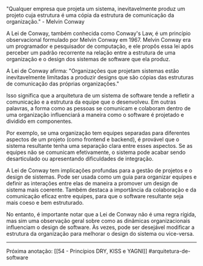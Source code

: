 "Qualquer empresa que projeta um sistema, inevitavelmente produz um projeto cuja estrutura é uma cópia da estrutura de comunicação da organização." - Melvin Conway

A Lei de Conway, também conhecida como Conway's Law, é um princípio observacional formulado por Melvin Conway em 1967. Melvin Conway era um programador e pesquisador de computação, e ele propôs essa lei após perceber um padrão recorrente na relação entre a estrutura de uma organização e o design dos sistemas de software que ela produz.

A Lei de Conway afirma:
"Organizações que projetam sistemas estão inevitavelmente limitadas a produzir designs que são cópias das estruturas de comunicação das próprias organizações."

Isso significa que a arquitetura de um sistema de software tende a refletir a comunicação e a estrutura da equipe que o desenvolveu. Em outras palavras, a forma como as pessoas se comunicam e colaboram dentro de uma organização influenciará a maneira como o software é projetado e dividido em componentes.

Por exemplo, se uma organização tem equipes separadas para diferentes aspectos de um projeto (como frontend e backend), é provável que o sistema resultante tenha uma separação clara entre esses aspectos. Se as equipes não se comunicam efetivamente, o sistema pode acabar sendo desarticulado ou apresentando dificuldades de integração.

A Lei de Conway tem implicações profundas para a gestão de projetos e o design de sistemas. Pode ser usada como um guia para organizar equipes e definir as interações entre elas de maneira a promover um design de sistema mais coerente. Também destaca a importância da colaboração e da comunicação eficaz entre equipes, para que o software resultante seja mais coeso e bem estruturado.

No entanto, é importante notar que a Lei de Conway não é uma regra rígida, mas sim uma observação geral sobre como as dinâmicas organizacionais influenciam o design de software. Às vezes, pode ser desejável modificar a estrutura da organização para melhorar o design do sistema ou vice-versa.

---
Próxima anotação: [[54 - Princípios DRY, KISS e YAGNI]]
#arquitetura-de-software